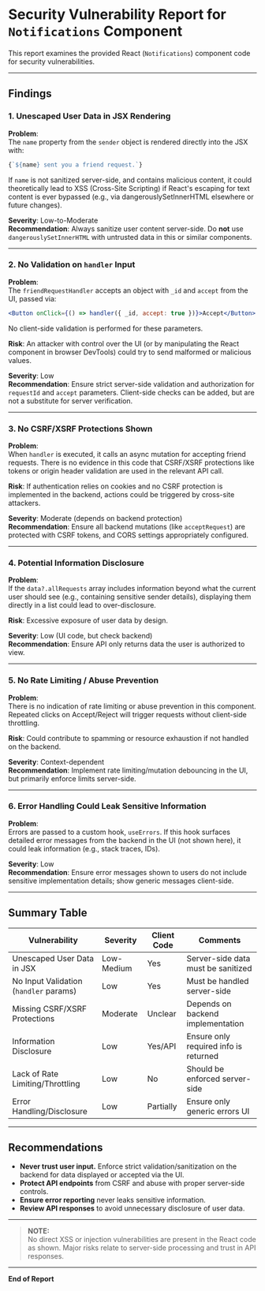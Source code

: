 # Security Vulnerability Report for `Notifications` Component

This report examines the provided React (`Notifications`) component code for security vulnerabilities. 

---

## Findings

### 1. **Unescaped User Data in JSX Rendering**

**Problem**:  
The `name` property from the `sender` object is rendered directly into the JSX with:
```jsx
{`${name} sent you a friend request.`}
```
If `name` is not sanitized server-side, and contains malicious content, it could theoretically lead to XSS (Cross-Site Scripting) if React's escaping for text content is ever bypassed (e.g., via dangerouslySetInnerHTML elsewhere or future changes).

**Severity**: Low-to-Moderate  
**Recommendation**: Always sanitize user content server-side. Do **not** use `dangerouslySetInnerHTML` with untrusted data in this or similar components.

---

### 2. **No Validation on `handler` Input**

**Problem**:  
The `friendRequestHandler` accepts an object with `_id` and `accept` from the UI, passed via:
```jsx
<Button onClick={() => handler({ _id, accept: true })}>Accept</Button>
```
No client-side validation is performed for these parameters.

**Risk**: An attacker with control over the UI (or by manipulating the React component in browser DevTools) could try to send malformed or malicious values.

**Severity**: Low  
**Recommendation**: Ensure strict server-side validation and authorization for `requestId` and `accept` parameters. Client-side checks can be added, but are not a substitute for server verification.

---

### 3. **No CSRF/XSRF Protections Shown**

**Problem**:  
When `handler` is executed, it calls an async mutation for accepting friend requests. There is no evidence in this code that CSRF/XSRF protections like tokens or origin header validation are used in the relevant API call.

**Risk**: If authentication relies on cookies and no CSRF protection is implemented in the backend, actions could be triggered by cross-site attackers.

**Severity**: Moderate (depends on backend protection)  
**Recommendation**: Ensure all backend mutations (like `acceptRequest`) are protected with CSRF tokens, and CORS settings appropriately configured.

---

### 4. **Potential Information Disclosure**

**Problem**:  
If the `data?.allRequests` array includes information beyond what the current user should see (e.g., containing sensitive sender details), displaying them directly in a list could lead to over-disclosure.

**Risk**: Excessive exposure of user data by design.

**Severity**: Low (UI code, but check backend)  
**Recommendation**: Ensure API only returns data the user is authorized to view.

---

### 5. **No Rate Limiting / Abuse Prevention**

**Problem**:  
There is no indication of rate limiting or abuse prevention in this component. Repeated clicks on Accept/Reject will trigger requests without client-side throttling.

**Risk**: Could contribute to spamming or resource exhaustion if not handled on the backend.

**Severity**: Context-dependent  
**Recommendation**: Implement rate limiting/mutation debouncing in the UI, but primarily enforce limits server-side.
 
---

### 6. **Error Handling Could Leak Sensitive Information**

**Problem**:  
Errors are passed to a custom hook, `useErrors`. If this hook surfaces detailed error messages from the backend in the UI (not shown here), it could leak information (e.g., stack traces, IDs).

**Severity**: Low  
**Recommendation**: Ensure error messages shown to users do not include sensitive implementation details; show generic messages client-side.

---

## Summary Table

| Vulnerability                                  | Severity | Client Code | Comments                       |
|------------------------------------------------|----------|-------------|--------------------------------|
| Unescaped User Data in JSX                     | Low-Medium | Yes         | Server-side data must be sanitized |
| No Input Validation (`handler` params)         | Low      | Yes         | Must be handled server-side    |
| Missing CSRF/XSRF Protections                  | Moderate | Unclear     | Depends on backend implementation |
| Information Disclosure                         | Low      | Yes/API     | Ensure only required info is returned |
| Lack of Rate Limiting/Throttling               | Low      | No          | Should be enforced server-side |
| Error Handling/Disclosure                      | Low      | Partially   | Ensure only generic errors UI  |

---

## Recommendations

- **Never trust user input.** Enforce strict validation/sanitization on the backend for data displayed or accepted via the UI.
- **Protect API endpoints** from CSRF and abuse with proper server-side controls.
- **Ensure error reporting** never leaks sensitive information.
- **Review API responses** to avoid unnecessary disclosure of user data.

---

> **NOTE:**  
> No direct XSS or injection vulnerabilities are present in the React code as shown. Major risks relate to server-side processing and trust in API responses.

---

**End of Report**